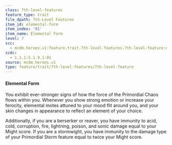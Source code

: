 ```yaml
---
class: 7th-level-features
feature_type: trait
file_dpath: 7th-Level Features
item_id: elemental-form
item_index: '01'
item_name: Elemental Form
level: 7
scc:
  - mcdm.heroes.v1:feature.trait.7th-level-features.7th-level-feature:elemental-form
scdc:
  - 1.1.1:5.1.9.1:01
source: mcdm.heroes.v1
type: feature/trait/7th-level-features/7th-level-feature
---
```


#### Elemental Form

You exhibit ever-stronger signs of how the force of the Primordial Chaos flows within you. Whenever you show strong emotion or increase your ferocity, elemental motes attuned to your mood flit around you, and your skin changes in appearance to reflect an element of your choice.

Additionally, if you are a berserker or reaver, you have immunity to acid, cold, corruption, fire, lightning, poison, and sonic damage equal to your Might score. If you are a stormwight, you have immunity to the damage type of your Primordial Storm feature equal to twice your Might score.

